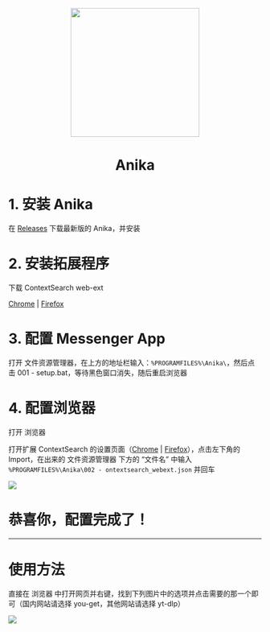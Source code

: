 <p align="center">
<img src="https://github.com/thomaswcy/Anika/blob/master/img/anika.png?raw=true" width = "256" height = "256">
<h1 align="center">Anika</h1>

# 1. 安装 Anika

在 [Releases](https://github.com/thomaswcy/Anika/releases) 下载最新版的 Anika，并安装

# 2. 安装拓展程序

下载 ContextSearch web-ext

[Chrome](https://chrome.google.com/webstore/detail/contextsearch-web-ext/ddippghibegbgpjcaaijbacfhjjeafjh) | [Firefox](https://addons.mozilla.org/firefox/addon/contextsearch-web-ext/)

# 3. 配置 Messenger App

打开 文件资源管理器，在上方的地址栏输入：`%PROGRAMFILES%\Anika\`，然后点击 001 - setup.bat，等待黑色窗口消失，随后重启浏览器

# 4. 配置浏览器

打开 浏览器

打开扩展 ContextSearch 的设置页面（[Chrome](chrome-extension://ddippghibegbgpjcaaijbacfhjjeafjh/options.html#engines) | [Firefox](moz-extension://0d773462-cc12-4763-918a-3494a590e769/options.html#engines)），点击左下角的 Import，在出来的 文件资源管理器 下方的 “文件名” 中输入 `%PROGRAMFILES%\Anika\002 - ontextsearch_webext.json` 并回车

![](https://github.com/thomaswcy/Anika/blob/master/img/ContextSearchConfig.jpg?raw=true)

# 恭喜你，配置完成了！

-----------------------------------

# 使用方法

直接在 浏览器 中打开网页并右键，找到下列图片中的选项并点击需要的那一个即可（国内网站请选择 you-get，其他网站请选择 yt-dlp）

![](https://github.com/thomaswcy/Anika/blob/master/img/usage.png?raw=true)
